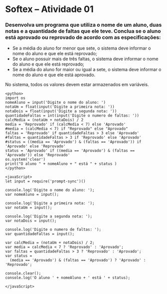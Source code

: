 # Softex – Atividade 01

### Desenvolva um programa que utiliza o nome de um aluno, duas notas e a quantidade de faltas que ele teve. Conclua se o aluno está aprovado ou reprovado de acordo com as especificações:

- Se a média do aluno for menor que sete, o sistema deve informar o nome do aluno e que ele está reprovado;
- Se o aluno possuir mais de três faltas, o sistema deve informar o nome do aluno e que ele está reprovado;
- Se a média do aluno for maior ou igual a sete, o sistema deve informar o nome do aluno e que ele está aprovado.

No sistema, todos os valores devem estar armazenados em variáveis.

```
<python>
import os
nomeAluno = input('Digite o nome do aluno: ')
notaUm = float(input('Digite a primeira nota: '))
notaDois = float(input('Digite a segunda nota: '))
quantidadeFaltas = int(input('Digite o numero de faltas: '))
calcMedia = (notaUm + notaDois) / 2
media = 'Reprovado' if (calcMedia < 7) else 'Aprovado'
#media = (calcMedia < 7) if "Reprovado" else "Aprovado"
faltas = 'Reprovado' if quantidadeFaltas > 3 else 'Aprovado'
#faltas = quantidadeFaltas > 3 if 'Reprovado' else 'Aprovado'
#status = ((media == 'Aprovado') & (faltas == 'Aprovado')) if 'Aprovado' else 'Reprovado'
status = 'Aprovado' if ((media == 'Aprovado') & (faltas == 'Aprovado')) else 'Reprovado'
os.system('clear')
print("O aluno " + nomeAluno + " está " + status )
</python>
 
<javaScript>
let input = require('prompt-sync')()

console.log('Digite o nome do aluno: ');
var nomeAluno = input();

console.log('Digite a primeira nota: ');
var notaUm = input();

console.log('Digite a segunda nota: ');
var notaDois = input();

console.log('Digite o numero de faltas: ');
var quantidadeFaltas = input();

var calcMedia = (notaUm + notaDois) / 2;
var media = calcMedia < 7 ? 'Reprovado' : 'Aprovado';
var faltas = quantidadeFaltas > 3 ? 'Reprovado' : 'Aprovado';
var status =
  (media == 'Aprovado') & (faltas == 'Aprovado') ? 'Aprovado' : 'Reprovado';

console.clear();
console.log('O aluno ' + nomeAluno + ' está ' + status);

</javaScript>
```

